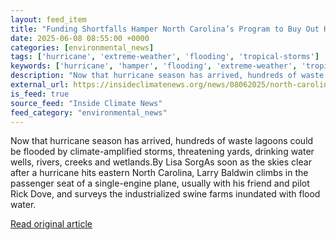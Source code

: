 ```yaml
---
layout: feed_item
title: "Funding Shortfalls Hamper North Carolina’s Program to Buy Out Hog Farms in or Near Floodplains"
date: 2025-06-08 08:55:00 +0000
categories: [environmental_news]
tags: ['hurricane', 'extreme-weather', 'flooding', 'tropical-storms']
keywords: ['hurricane', 'hamper', 'flooding', 'extreme-weather', 'tropical-storms', 'shortfalls', 'funding']
description: "Now that hurricane season has arrived, hundreds of waste lagoons could be flooded by climate-amplified storms, threatening yards, drinking water wells, river..."
external_url: https://insideclimatenews.org/news/08062025/north-carolina-hog-farm-flood-program-funding/
is_feed: true
source_feed: "Inside Climate News"
feed_category: "environmental_news"
---
```


Now that hurricane season has arrived, hundreds of waste lagoons could be flooded by climate-amplified storms, threatening yards, drinking water wells, rivers, creeks and wetlands.By Lisa SorgAs soon as the skies clear after a hurricane hits eastern North Carolina, Larry Baldwin climbs in the passenger seat of a single-engine plane, usually with his friend and pilot Rick Dove, and surveys the industrialized swine farms inundated with flood water.

[Read original article](https://insideclimatenews.org/news/08062025/north-carolina-hog-farm-flood-program-funding/)
